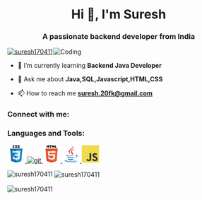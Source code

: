 <h1 align="center">Hi 👋, I'm Suresh</h1>
<h3 align="center">A passionate backend developer from India</h3>
<img align="right" width="400" src="https://cdn.dribbble.com/users/1059583/screenshots/4171367/coding-freak.gif" alt="Coding">

<p align="left"> <a href="https://github.com/ryo-ma/github-profile-trophy"><img src="https://github-profile-trophy.vercel.app/?username=suresh170411" alt="suresh170411" /></a> </p>

- 🌱 I’m currently learning **Backend Java Developer**

- 💬 Ask me about **Java,SQL,Javascript,HTML,CSS**

- 📫 How to reach me **suresh.20fk@gmail.com**

<h3 align="left">Connect with me:</h3>
<p align="left">
</p>

<h3 align="left">Languages and Tools:</h3>
<p align="left"> <a href="https://www.w3schools.com/css/" target="_blank" rel="noreferrer"> <img src="https://raw.githubusercontent.com/devicons/devicon/master/icons/css3/css3-original-wordmark.svg" alt="css3" width="40" height="40"/> </a> <a href="https://git-scm.com/" target="_blank" rel="noreferrer"> <img src="https://www.vectorlogo.zone/logos/git-scm/git-scm-icon.svg" alt="git" width="40" height="40"/> </a> <a href="https://www.w3.org/html/" target="_blank" rel="noreferrer"> <img src="https://raw.githubusercontent.com/devicons/devicon/master/icons/html5/html5-original-wordmark.svg" alt="html5" width="40" height="40"/> </a> <a href="https://www.java.com" target="_blank" rel="noreferrer"> <img src="https://raw.githubusercontent.com/devicons/devicon/master/icons/java/java-original.svg" alt="java" width="40" height="40"/> </a> <a href="https://developer.mozilla.org/en-US/docs/Web/JavaScript" target="_blank" rel="noreferrer"> <img src="https://raw.githubusercontent.com/devicons/devicon/master/icons/javascript/javascript-original.svg" alt="javascript" width="40" height="40"/> </a> </p>

<p><img align="left" src="https://github-readme-stats.vercel.app/api/top-langs?username=suresh170411&show_icons=true&locale=en&layout=compact" alt="suresh170411" /></p>

<p>&nbsp;<img align="center" src="https://github-readme-stats.vercel.app/api?username=suresh170411&show_icons=true&locale=en" alt="suresh170411" /></p>

<p><img align="center" src="https://github-readme-streak-stats.herokuapp.com/?user=suresh170411&" alt="suresh170411" /></p>
